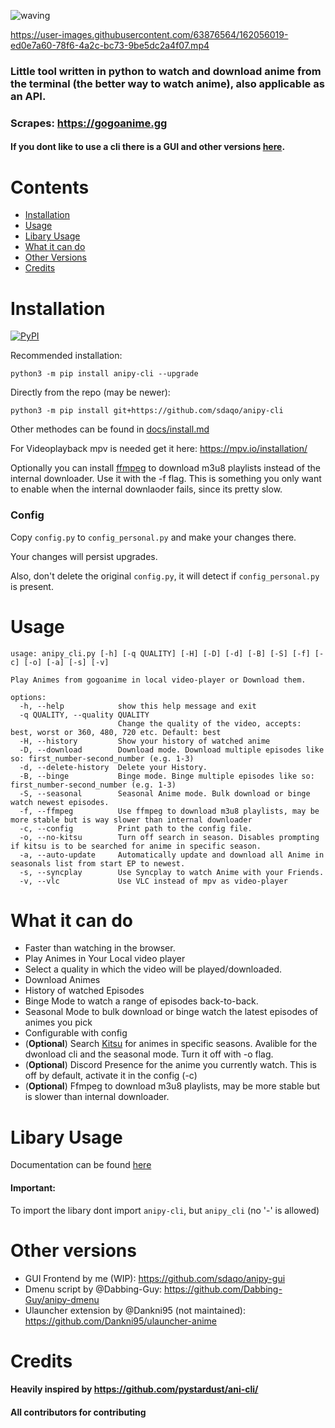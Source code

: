


![waving](https://capsule-render.vercel.app/api?type=waving&height=200&text=sdaqo/anipy-cli&fontAlign=60&fontAlignY=40&color=021224&fontColor=b0b8b2&animation=fadeIn)


https://user-images.githubusercontent.com/63876564/162056019-ed0e7a60-78f6-4a2c-bc73-9be5dc2a4f07.mp4




### Little tool written in python to watch and download anime from the terminal (the better way to watch anime), also applicable as an API.
### Scrapes: https://gogoanime.gg
#### If you dont like to use a cli there is a GUI and other versions [here](#other-versions).

# Contents

- [Installation](#Installation)
- [Usage](#Usage)
- [Libary Usage](#libary-usage)
- [What it can do](#what-it-can-do)
- [Other Versions](#other-versions)
- [Credits](#Credits)



# Installation

<a href="https://pypi.org/project/anipy-cli/">![PyPI](https://img.shields.io/pypi/v/anipy-cli?style=for-the-badge)</a>

Recommended installation:

`python3 -m pip install anipy-cli --upgrade`

Directly from the repo (may be newer):

`python3 -m pip install git+https://github.com/sdaqo/anipy-cli`

Other methodes can be found in [docs/install.md](https://github.com/sdaqo/anipy-cli/blob/master/docs/install.md)

For Videoplayback mpv is needed get it here: https://mpv.io/installation/

Optionally you can install [ffmpeg](https://ffmpeg.org/download.html) to download m3u8 playlists instead of the internal downloader. Use it with the -f flag. This is something you only want to enable when the internal downlaoder fails, since its pretty slow.

### Config

Copy `config.py` to `config_personal.py` and make your changes there.

Your changes will persist upgrades.

Also, don't delete the original `config.py`, it will detect if `config_personal.py` is present.

# Usage  
```
usage: anipy_cli.py [-h] [-q QUALITY] [-H] [-D] [-d] [-B] [-S] [-f] [-c] [-o] [-a] [-s] [-v]

Play Animes from gogoanime in local video-player or Download them.

options:
  -h, --help            show this help message and exit
  -q QUALITY, --quality QUALITY
                        Change the quality of the video, accepts: best, worst or 360, 480, 720 etc. Default: best
  -H, --history         Show your history of watched anime
  -D, --download        Download mode. Download multiple episodes like so: first_number-second_number (e.g. 1-3)
  -d, --delete-history  Delete your History.
  -B, --binge           Binge mode. Binge multiple episodes like so: first_number-second_number (e.g. 1-3)
  -S, --seasonal        Seasonal Anime mode. Bulk download or binge watch newest episodes.
  -f, --ffmpeg          Use ffmpeg to download m3u8 playlists, may be more stable but is way slower than internal downloader
  -c, --config          Print path to the config file.
  -o, --no-kitsu        Turn off search in season. Disables prompting if kitsu is to be searched for anime in specific season.
  -a, --auto-update     Automatically update and download all Anime in seasonals list from start EP to newest.
  -s, --syncplay        Use Syncplay to watch Anime with your Friends.
  -v, --vlc             Use VLC instead of mpv as video-player
```
# What it can do

- Faster than watching in the browser.
- Play Animes in Your Local video player
- Select a quality in which the video will be played/downloaded.
- Download Animes  
- History of watched Episodes
- Binge Mode to watch a range of episodes back-to-back.
- Seasonal Mode to bulk download or binge watch the latest episodes of animes you pick
- Configurable with config
- (**Optional**) Search [Kitsu](https://www.kitsu.io/) for animes in specific seasons. Avalible for the dwonload cli and the seasonal mode. Turn it off with -o flag.
- (**Optional**) Discord Presence for the anime you currently watch. This is off by default, activate it in the config (-c)
- (**Optional**) Ffmpeg to download m3u8 playlists, may be more stable but is slower than internal downloader.


# Libary Usage

Documentation can be found [here](https://github.com/sdaqo/anipy-cli/blob/master/docs/anipycli_as_lib.py)

#### Important:
To import the libary dont import `anipy-cli`, but `anipy_cli` (no '-' is allowed)

# Other versions
- GUI Frontend by me (WIP): https://github.com/sdaqo/anipy-gui
- Dmenu script by @Dabbing-Guy: https://github.com/Dabbing-Guy/anipy-dmenu 
- Ulauncher extension by @Dankni95 (not maintained): 
https://github.com/Dankni95/ulauncher-anime 


# Credits
#### Heavily inspired by https://github.com/pystardust/ani-cli/
#### All contributors for contributing
